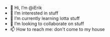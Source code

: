- 👋 Hi, I’m @iErik
- 👀 I’m interested in stuff
- 🌱 I’m currently learning lotta stuff
- 💞️ I’m looking to collaborate on stuff
- 📫 How to reach me: don't come to my house

<!---
iErik/iErik is a ✨ special ✨ repository because its `README.md` (this file) appears on your GitHub profile.
You can click the Preview link to take a look at your changes.
--->
